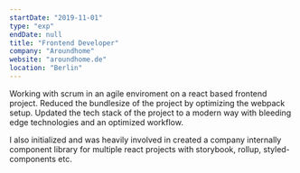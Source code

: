 ```yaml
---
startDate: "2019-11-01"
type: "exp"
endDate: null
title: "Frontend Developer"
company: "Aroundhome"
website: "aroundhome.de"
location: "Berlin"
---
```


Working with scrum in an agile enviroment on a react based frontend project. Reduced the bundlesize of the project by optimizing the webpack setup.
Updated the tech stack of the project to a modern way with bleeding edge technologies and an optimized workflow. 

I also initialized and was heavily involved in created a company internally component library for multiple react projects with storybook, rollup, styled-components etc. 